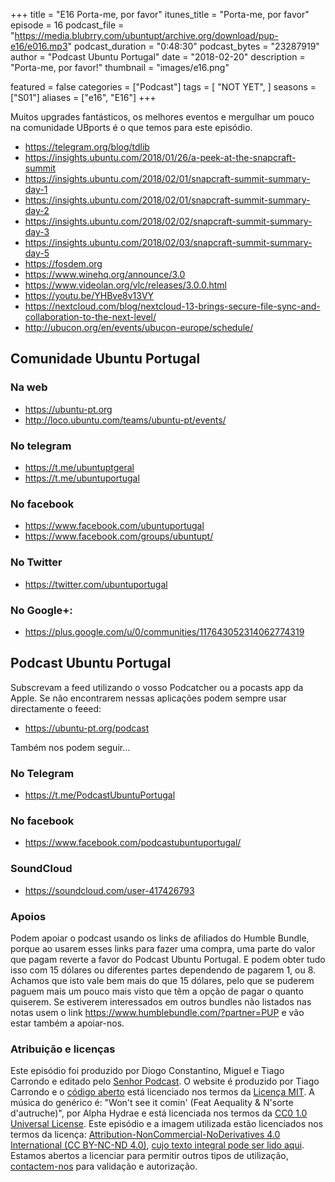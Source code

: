 +++
title = "E16 Porta-me, por favor"
itunes_title = "Porta-me, por favor"
episode = 16
podcast_file = "https://media.blubrry.com/ubuntupt/archive.org/download/pup-e16/e016.mp3"
podcast_duration = "0:48:30"
podcast_bytes = "23287919"
author = "Podcast Ubuntu Portugal"
date = "2018-02-20"
description = "Porta-me, por favor!"
thumbnail = "images/e16.png"

featured = false
categories = ["Podcast"]
tags = [
  "NOT YET",
]
seasons = ["S01"]
aliases = ["e16", "E16"]
+++

Muitos upgrades fantásticos, os melhores eventos e mergulhar um pouco na comunidade UBports é o que temos para este episódio.

* https://telegram.org/blog/tdlib
* https://insights.ubuntu.com/2018/01/26/a-peek-at-the-snapcraft-summit
* https://insights.ubuntu.com/2018/02/01/snapcraft-summit-summary-day-1
* https://insights.ubuntu.com/2018/02/01/snapcraft-summit-summary-day-2
* https://insights.ubuntu.com/2018/02/02/snapcraft-summit-summary-day-3
* https://insights.ubuntu.com/2018/02/03/snapcraft-summit-summary-day-5
* https://fosdem.org
* https://www.winehq.org/announce/3.0
* https://www.videolan.org/vlc/releases/3.0.0.html
* https://youtu.be/YHBve8v13VY
* https://nextcloud.com/blog/nextcloud-13-brings-secure-file-sync-and-collaboration-to-the-next-level/
* http://ubucon.org/en/events/ubucon-europe/schedule/

## Comunidade Ubuntu Portugal

### Na web
* https://ubuntu-pt.org
* http://loco.ubuntu.com/teams/ubuntu-pt/events/

### No telegram
* https://t.me/ubuntuptgeral
* https://t.me/ubuntuportugal

### No facebook
* https://www.facebook.com/ubuntuportugal
* https://www.facebook.com/groups/ubuntupt/

### No Twitter
* https://twitter.com/ubuntuportugal

### No Google+:
* https://plus.google.com/u/0/communities/117643052314062774319

## Podcast Ubuntu Portugal
Subscrevam a feed utilizando o vosso Podcatcher ou a pocasts app da Apple.
Se não encontrarem nessas aplicações podem sempre usar directamente o feeed:
* https://ubuntu-pt.org/podcast

Também nos podem seguir…

### No Telegram
* https://t.me/PodcastUbuntuPortugal

### No facebook
* https://www.facebook.com/podcastubuntuportugal/

### SoundCloud
* https://soundcloud.com/user-417426793


### Apoios
Podem apoiar o podcast usando os links de afiliados do Humble Bundle, porque ao usarem esses links para fazer uma compra, uma parte do valor que pagam reverte a favor do Podcast Ubuntu Portugal.
E podem obter tudo isso com 15 dólares ou diferentes partes dependendo de pagarem 1, ou 8.
Achamos que isto vale bem mais do que 15 dólares, pelo que se puderem paguem mais um pouco mais visto que têm a opção de pagar o quanto quiserem.
Se estiverem interessados em outros bundles não listados nas notas usem o link https://www.humblebundle.com/?partner=PUP e vão estar também a apoiar-nos.

### Atribuição e licenças
Este episódio foi produzido por Diogo Constantino, Miguel e Tiago Carrondo e editado pelo [Senhor Podcast](https://senhorpodcast.pt/).
O website é produzido por Tiago Carrondo e o [código aberto](https://gitlab.com/podcastubuntuportugal/website) está licenciado nos termos da [Licença MIT](https://gitlab.com/podcastubuntuportugal/website/main/LICENSE).
A música do genérico é: "Won't see it comin' (Feat Aequality & N'sorte d'autruche)", por Alpha Hydrae e está licenciada nos termos da [CC0 1.0 Universal License](https://creativecommons.org/publicdomain/zero/1.0/).
Este episódio e a imagem utilizada estão licenciados nos termos da licença: [Attribution-NonCommercial-NoDerivatives 4.0 International (CC BY-NC-ND 4.0)](https://creativecommons.org/licenses/by-nc-nd/4.0/), [cujo texto integral pode ser lido aqui](https://creativecommons.org/licenses/by-nc-nd/4.0/legalcode). Estamos abertos a licenciar para permitir outros tipos de utilização, [contactem-nos](https://podcastubuntuportugal.org/contactos) para validação e autorização.

